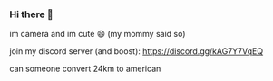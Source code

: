 ### Hi there 👋

im camera and im cute 😄 (my mommy said so)

join my discord server (and boost): https://discord.gg/kAG7Y7VqEQ

can someone convert 24km to american


